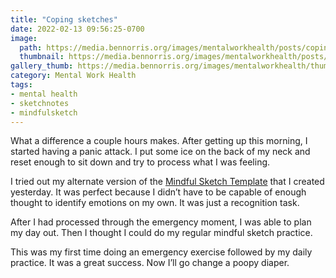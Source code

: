 ```yaml
---
title: "Coping sketches"
date: 2022-02-13 09:56:25-0700
image: 
  path: https://media.bennorris.org/images/mentalworkhealth/posts/coping-sketches.jpg
  thumbnail: https://media.bennorris.org/images/mentalworkhealth/posts/thumbnails/coping-sketches.jpg
gallery_thumb: https://media.bennorris.org/images/mentalworkhealth/thumbs/coping-sketches.jpg
category: Mental Work Health
tags:
- mental health
- sketchnotes
- mindfulsketch
---
```


What a difference a couple hours makes. After getting up this morning, I started having a panic attack. I put some ice on the back of my neck and reset enough to sit down and try to process what I was feeling.

I tried out my alternate version of the [Mindful Sketch Template](https://bennorris.org/mindful-sketch-template/) that I created yesterday. It was perfect because I didn’t have to be capable of enough thought to identify emotions on my own. It was just a recognition task.

After I had processed through the emergency moment, I was able to plan my day out. Then I thought I could do my regular mindful sketch practice.

This was my first time doing an emergency exercise followed by my daily practice. It was a great success. Now I’ll go change a poopy diaper.
